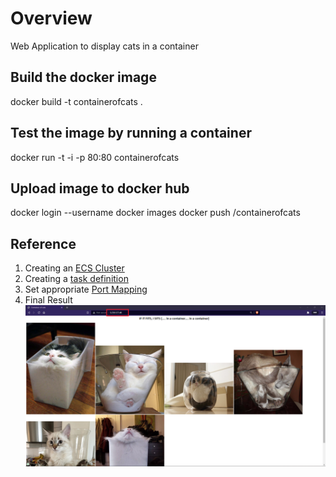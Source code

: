 # Overview
Web Application to display cats in a container

## Build the docker image
docker build -t containerofcats .

## Test the image by running a container
docker run -t -i -p 80:80 containerofcats

## Upload image to docker hub
docker login --username <USER>
docker images
docker push <USER>/containerofcats

## Reference
1. Creating an [ECS Cluster](/reference/1.png)
2. Creating a [task definition](/reference/2.png)
3. Set appropriate [Port Mapping](/reference/3.png) 
4. Final Result
![Demogrid](/reference/4.png)